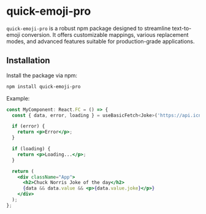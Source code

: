 # quick-emoji-pro

`quick-emoji-pro` is a robust npm package designed to streamline text-to-emoji conversion. It offers customizable mappings, various replacement modes, and advanced features suitable for production-grade applications.

## Installation

Install the package via npm:

```bash
npm install quick-emoji-pro
```

Example:

```jsx
const MyComponent: React.FC = () => {
  const { data, error, loading } = useBasicFetch<Joke>('https://api.icndb.com/jokes/random', 2000);

  if (error) {
    return <p>Error</p>;
  }

  if (loading) {
    return <p>Loading...</p>;
  }

  return (
    <div className="App">
      <h2>Chuck Norris Joke of the day</h2>
      {data && data.value && <p>{data.value.joke}</p>}
    </div>
  );
};
```
